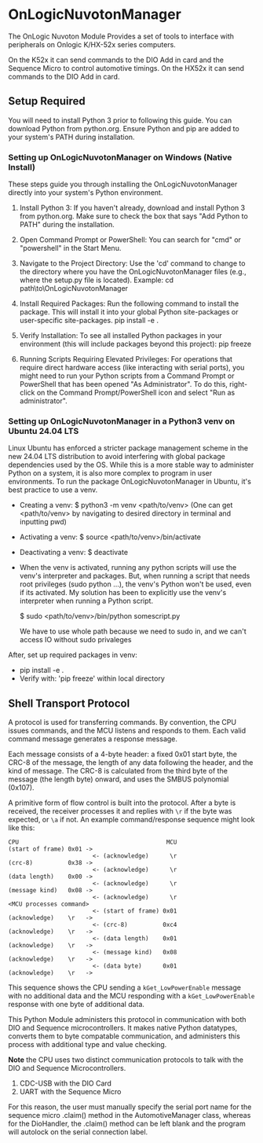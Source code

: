 # OnLogicNuvotonManager

The OnLogic Nuvoton Module Provides a set of tools to interface with peripherals on Onlogic K/HX-52x series computers.

On the K52x it can send commands to the DIO Add in card and the Sequence Micro to control automotive timings.
On the HX52x it can send commands to the DIO Add in card.

## Setup Required

You will need to install Python 3 prior to following this guide. You can download Python from python.org. Ensure Python and pip are added to your system's PATH during installation.

### Setting up OnLogicNuvotonManager on Windows (Native Install)

These steps guide you through installing the OnLogicNuvotonManager directly into your system's Python environment.

1. Install Python 3:
   If you haven't already, download and install Python 3 from python.org.
   Make sure to check the box that says "Add Python to PATH" during the installation.

2. Open Command Prompt or PowerShell:
   You can search for "cmd" or "powershell" in the Start Menu.

3. Navigate to the Project Directory:
   Use the 'cd' command to change to the directory where you have the OnLogicNuvotonManager files (e.g., where the setup.py file is located).
   Example:
   cd path\to\OnLogicNuvotonManager

4. Install Required Packages:
   Run the following command to install the package. This will install it into your global Python site-packages or user-specific site-packages.
   pip install -e .

5. Verify Installation:
   To see all installed Python packages in your environment (this will include packages beyond this project):
   pip freeze

6. Running Scripts Requiring Elevated Privileges:
   For operations that require direct hardware access (like interacting with serial ports), you might need to run your Python scripts from a Command Prompt or PowerShell that has been opened "As Administrator". To do this, right-click on the Command Prompt/PowerShell icon and select "Run as administrator".

### Setting up OnLogicNuvotonManager in a Python3 venv on Ubuntu 24.04 LTS
Linux Ubuntu has enforced a stricter package management scheme in the new 24.04 LTS distribution to avoid interfering with global package dependencies used by the OS. While this is a more stable way to administer Python on a system, it is also more complex to program in user environments. To run the package OnLogicNuvotonManager in Ubuntu, it's best practice to use a venv.

* Creating a venv:
  $ python3 -m venv <path/to/venv>
  (One can get <path/to/venv> by navigating to desired directory in terminal and inputting pwd)

* Activating a venv:
  $ source <path/to/venv>/bin/activate

* Deactivating a venv:
  $ deactivate

- When the venv is activated, running any python scripts will use the venv's interpreter and packages. But, when running a script that needs root privileges (sudo python ...), the venv's Python won't be used, even if its activated. My solution has been to explicitly use the venv's interpreter when running a Python script.

  $ sudo <path/to/venv>/bin/python somescript.py

  We have to use whole path because we need to sudo in, and we can't access IO without sudo privaleges

After, set up required packages in venv:
* pip install -e .
* Verify with: 'pip freeze' within local directory

## Shell Transport Protocol

A protocol is used for transferring commands.  By convention, the CPU
issues commands, and the MCU listens and responds to them.  Each valid command
message generates a response message.

Each message consists of a 4-byte header: a fixed 0x01 start
byte, the CRC-8 of the message, the length of any data following the header,
and the kind of message.  The CRC-8 is calculated from the third byte of the
message (the length byte) onward, and uses the SMBUS polynomial (0x107).

A primitive form of flow control is built into the protocol.  After a byte is
received, the receiver processes it and replies with `\r` if the byte was
expected, or `\a` if not.  An example command/response sequence might look like
this:

```
CPU                                          MCU
(start of frame) 0x01 ->
                        <- (acknowledge)      \r
(crc-8)          0x38 ->
                        <- (acknowledge)      \r
(data length)    0x00 ->
                        <- (acknowledge)      \r
(message kind)   0x08 ->
                        <- (acknowledge)      \r
<MCU processes command>
                        <- (start of frame) 0x01
(acknowledge)    \r   ->
                        <- (crc-8)          0xc4
(acknowledge)    \r   ->
                        <- (data length)    0x01
(acknowledge)    \r   ->
                        <- (message kind)   0x08
(acknowledge)    \r   ->
                        <- (data byte)      0x01
(acknowledge)    \r   ->
```

This sequence shows the CPU sending a `kGet_LowPowerEnable` message with no
additional data and the MCU responding with a `kGet_LowPowerEnable` response
with one byte of additional data.

This Python Module administers this protocol in communication with both DIO and Sequence microcontrollers.
It makes native Python datatypes, converts them to byte compatable communication, and administers this process
with additional type and value checking.

**Note** the CPU uses two distinct communication protocols to talk with the DIO and Sequence Microcontrollers.
1. CDC-USB with the DIO Card
2. UART with the Sequence Micro

For this reason, the user must manually specify the serial port name for the sequence micro .claim() method in the AutomotiveManager class, whereas for the DioHandler, the .claim() method can be left blank and the program will autolock on the serial connection label.